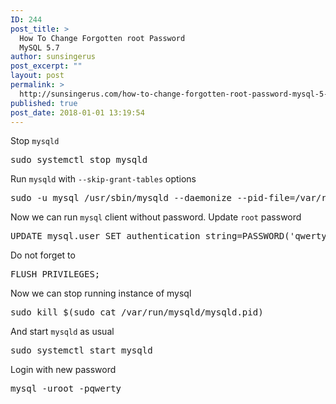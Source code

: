 ```yaml
---
ID: 244
post_title: >
  How To Change Forgotten root Password
  MySQL 5.7
author: sunsingerus
post_excerpt: ""
layout: post
permalink: >
  http://sunsingerus.com/how-to-change-forgotten-root-password-mysql-5-7/
published: true
post_date: 2018-01-01 13:19:54
---
```

Stop <code>mysqld</code>
<pre>
sudo systemctl stop mysqld
</pre>
Run <code>mysqld</code> with <code>--skip-grant-tables</code> options
<pre>
sudo -u mysql /usr/sbin/mysqld --daemonize --pid-file=/var/run/mysqld/mysqld.pid --skip-grant-tables
</pre>
Now we can run <code>mysql</code> client without password. Update <code>root</code> password

<pre>
UPDATE mysql.user SET authentication_string=PASSWORD('qwerty') WHERE user='root';
</pre>
Do not forget to
<pre>
FLUSH PRIVILEGES;
</pre>

Now we can stop running instance of mysql
<pre>
sudo kill $(sudo cat /var/run/mysqld/mysqld.pid)
</pre>
And start <code>mysqld</code> as usual
<pre>
sudo systemctl start mysqld
</pre>
Login with new password
<pre>
mysql -uroot -pqwerty
</pre>